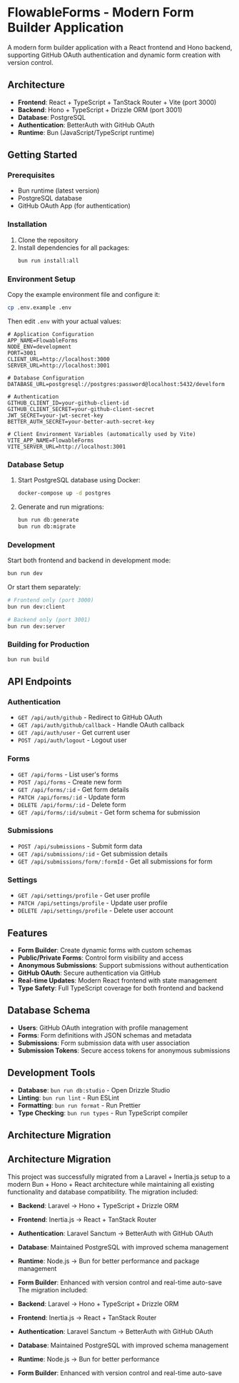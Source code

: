 # FlowableForms - Modern Form Builder Application

A modern form builder application with a React frontend and Hono backend, supporting GitHub OAuth authentication and dynamic form creation with version control.

## Architecture

- **Frontend**: React + TypeScript + TanStack Router + Vite (port 3000)
- **Backend**: Hono + TypeScript + Drizzle ORM (port 3001)
- **Database**: PostgreSQL
- **Authentication**: BetterAuth with GitHub OAuth
- **Runtime**: Bun (JavaScript/TypeScript runtime)

## Getting Started

### Prerequisites

- Bun runtime (latest version)
- PostgreSQL database
- GitHub OAuth App (for authentication)

### Installation

1. Clone the repository
2. Install dependencies for all packages:
   ```bash
   bun run install:all
   ```

### Environment Setup

Copy the example environment file and configure it:

```bash
cp .env.example .env
```

Then edit `.env` with your actual values:

```env
# Application Configuration
APP_NAME=FlowableForms
NODE_ENV=development
PORT=3001
CLIENT_URL=http://localhost:3000
SERVER_URL=http://localhost:3001

# Database Configuration
DATABASE_URL=postgresql://postgres:password@localhost:5432/develform

# Authentication
GITHUB_CLIENT_ID=your-github-client-id
GITHUB_CLIENT_SECRET=your-github-client-secret
JWT_SECRET=your-jwt-secret-key
BETTER_AUTH_SECRET=your-better-auth-secret-key

# Client Environment Variables (automatically used by Vite)
VITE_APP_NAME=FlowableForms
VITE_SERVER_URL=http://localhost:3001
```

### Database Setup

1. Start PostgreSQL database using Docker:

   ```bash
   docker-compose up -d postgres
   ```

2. Generate and run migrations:
   ```bash
   bun run db:generate
   bun run db:migrate
   ```

### Development

Start both frontend and backend in development mode:

```bash
bun run dev
```

Or start them separately:

```bash
# Frontend only (port 3000)
bun run dev:client

# Backend only (port 3001)
bun run dev:server
```

### Building for Production

```bash
bun run build
```

## API Endpoints

### Authentication

- `GET /api/auth/github` - Redirect to GitHub OAuth
- `GET /api/auth/github/callback` - Handle OAuth callback
- `GET /api/auth/user` - Get current user
- `POST /api/auth/logout` - Logout user

### Forms

- `GET /api/forms` - List user's forms
- `POST /api/forms` - Create new form
- `GET /api/forms/:id` - Get form details
- `PATCH /api/forms/:id` - Update form
- `DELETE /api/forms/:id` - Delete form
- `GET /api/forms/:id/submit` - Get form schema for submission

### Submissions

- `POST /api/submissions` - Submit form data
- `GET /api/submissions/:id` - Get submission details
- `GET /api/submissions/form/:formId` - Get all submissions for form

### Settings

- `GET /api/settings/profile` - Get user profile
- `PATCH /api/settings/profile` - Update user profile
- `DELETE /api/settings/profile` - Delete user account

## Features

- **Form Builder**: Create dynamic forms with custom schemas
- **Public/Private Forms**: Control form visibility and access
- **Anonymous Submissions**: Support submissions without authentication
- **GitHub OAuth**: Secure authentication via GitHub
- **Real-time Updates**: Modern React frontend with state management
- **Type Safety**: Full TypeScript coverage for both frontend and backend

## Database Schema

- **Users**: GitHub OAuth integration with profile management
- **Forms**: Form definitions with JSON schemas and metadata
- **Submissions**: Form submission data with user association
- **Submission Tokens**: Secure access tokens for anonymous submissions

## Development Tools

- **Database**: `bun run db:studio` - Open Drizzle Studio
- **Linting**: `bun run lint` - Run ESLint
- **Formatting**: `bun run format` - Run Prettier
- **Type Checking**: `bun run types` - Run TypeScript compiler

## Architecture Migration

## Architecture Migration

This project was successfully migrated from a Laravel + Inertia.js setup to a modern Bun + Hono + React architecture while maintaining all existing functionality and database compatibility. The migration included:

- **Backend**: Laravel → Hono + TypeScript + Drizzle ORM
- **Frontend**: Inertia.js → React + TanStack Router
- **Authentication**: Laravel Sanctum → BetterAuth with GitHub OAuth
- **Database**: Maintained PostgreSQL with improved schema management
- **Runtime**: Node.js → Bun for better performance and package management
- **Form Builder**: Enhanced with version control and real-time auto-save The migration included:

- **Backend**: Laravel → Hono + TypeScript + Drizzle ORM
- **Frontend**: Inertia.js → React + TanStack Router
- **Authentication**: Laravel Sanctum → BetterAuth with GitHub OAuth
- **Database**: Maintained PostgreSQL with improved schema management
- **Runtime**: Node.js → Bun for better performance
- **Form Builder**: Enhanced with version control and real-time auto-save
